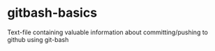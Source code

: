 # gitbash-basics
Text-file containing valuable information about committing/pushing to github using git-bash
